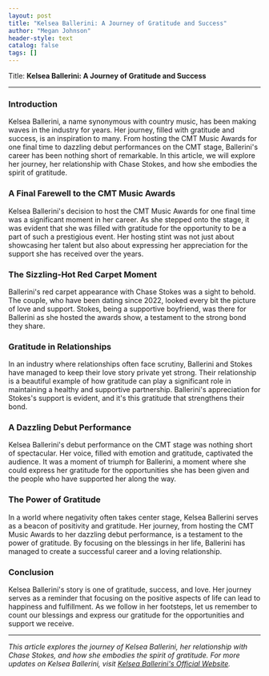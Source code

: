 ```yaml
---
layout: post
title: "Kelsea Ballerini: A Journey of Gratitude and Success"
author: "Megan Johnson"
header-style: text
catalog: false
tags: []
---
```


Title: **Kelsea Ballerini: A Journey of Gratitude and Success**

---

### **Introduction**

Kelsea Ballerini, a name synonymous with country music, has been making waves in the industry for years. Her journey, filled with gratitude and success, is an inspiration to many. From hosting the CMT Music Awards for one final time to dazzling debut performances on the CMT stage, Ballerini's career has been nothing short of remarkable. In this article, we will explore her journey, her relationship with Chase Stokes, and how she embodies the spirit of gratitude.

### **A Final Farewell to the CMT Music Awards**

Kelsea Ballerini's decision to host the CMT Music Awards for one final time was a significant moment in her career. As she stepped onto the stage, it was evident that she was filled with gratitude for the opportunity to be a part of such a prestigious event. Her hosting stint was not just about showcasing her talent but also about expressing her appreciation for the support she has received over the years.

### **The Sizzling-Hot Red Carpet Moment**

Ballerini's red carpet appearance with Chase Stokes was a sight to behold. The couple, who have been dating since 2022, looked every bit the picture of love and support. Stokes, being a supportive boyfriend, was there for Ballerini as she hosted the awards show, a testament to the strong bond they share.

### **Gratitude in Relationships**

In an industry where relationships often face scrutiny, Ballerini and Stokes have managed to keep their love story private yet strong. Their relationship is a beautiful example of how gratitude can play a significant role in maintaining a healthy and supportive partnership. Ballerini's appreciation for Stokes's support is evident, and it's this gratitude that strengthens their bond.

### **A Dazzling Debut Performance**

Kelsea Ballerini's debut performance on the CMT stage was nothing short of spectacular. Her voice, filled with emotion and gratitude, captivated the audience. It was a moment of triumph for Ballerini, a moment where she could express her gratitude for the opportunities she has been given and the people who have supported her along the way.

### **The Power of Gratitude**

In a world where negativity often takes center stage, Kelsea Ballerini serves as a beacon of positivity and gratitude. Her journey, from hosting the CMT Music Awards to her dazzling debut performance, is a testament to the power of gratitude. By focusing on the blessings in her life, Ballerini has managed to create a successful career and a loving relationship.

### **Conclusion**

Kelsea Ballerini's story is one of gratitude, success, and love. Her journey serves as a reminder that focusing on the positive aspects of life can lead to happiness and fulfillment. As we follow in her footsteps, let us remember to count our blessings and express our gratitude for the opportunities and support we receive.

---

*This article explores the journey of Kelsea Ballerini, her relationship with Chase Stokes, and how she embodies the spirit of gratitude. For more updates on Kelsea Ballerini, visit [Kelsea Ballerini's Official Website](https://www.kelseaballerini.com/).*